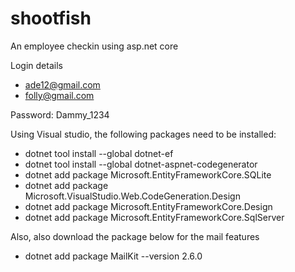 # shootfish
An employee checkin using asp.net core

Login details
* ade12@gmail.com
* folly@gmail.com

Password: Dammy_1234

Using Visual studio, the following packages need to be installed:
* dotnet tool install --global dotnet-ef
* dotnet tool install --global dotnet-aspnet-codegenerator
* dotnet add package Microsoft.EntityFrameworkCore.SQLite
* dotnet add package Microsoft.VisualStudio.Web.CodeGeneration.Design
* dotnet add package Microsoft.EntityFrameworkCore.Design
* dotnet add package Microsoft.EntityFrameworkCore.SqlServer

Also, also download the package below for the mail features
* dotnet add package MailKit --version 2.6.0


